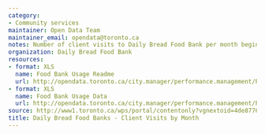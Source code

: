 ```yaml
---
category:
- Community services
maintainer: Open Data Team
maintainer_email: opendata@toronto.ca
notes: Number of client visits to Daily Bread Food Bank per month beginning in 2009.
organization: Daily Bread Food Bank
resources:
- format: XLS
  name: Food Bank Usage Readme
  url: http://opendata.toronto.ca/city.manager/performance.management/PM_FoodBankUsageReadme.xls
- format: XLS
  name: Food Bank Usage Data
  url: http://opendata.toronto.ca/city.manager/performance.management/PM_Food_Bank.xls
source: http://www1.toronto.ca/wps/portal/contentonly?vgnextoid=4de87768be338310VgnVCM1000003dd60f89RCRD&vgnextchannel=1a66e03bb8d1e310VgnVCM10000071d60f89RCRD
title: Daily Bread Food Banks - Client Visits by Month
---
```


